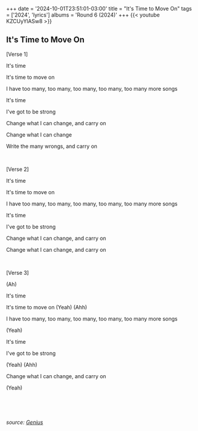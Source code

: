 +++
date = '2024-10-01T23:51:01-03:00'
title = "It's Time to Move On"
tags = ['2024', 'lyrics']
albums = 'Round 6 (2024)'
+++
{{< youtube KZCUyYlASw8 >}}

## It's Time to Move On

[Verse 1]

It's time

It's time to move on

I have too many, too many, too many, too many, too many more songs

It's time

I've got to be strong

Change what I can change, and carry on

Change what I can change

Write the many wrongs, and carry on

&nbsp;

[Verse 2]

It's time

It's time to move on

I have too many, too many, too many, too many, too many more songs

It's time

I've got to be strong

Change what I can change, and carry on

Change what I can change, and carry on

&nbsp;

[Verse 3]

(Ah)

It's time

It's time to move on (Yeah) (Ahh)

I have too many, too many, too many, too many, too many more songs

(Yeah)

It's time

I've got to be strong

(Yeah) (Ahh)

Change what I can change, and carry on

(Yeah)

&nbsp;

&nbsp;

_source: [Genius](https://genius.com/artists/First-of-october)_
